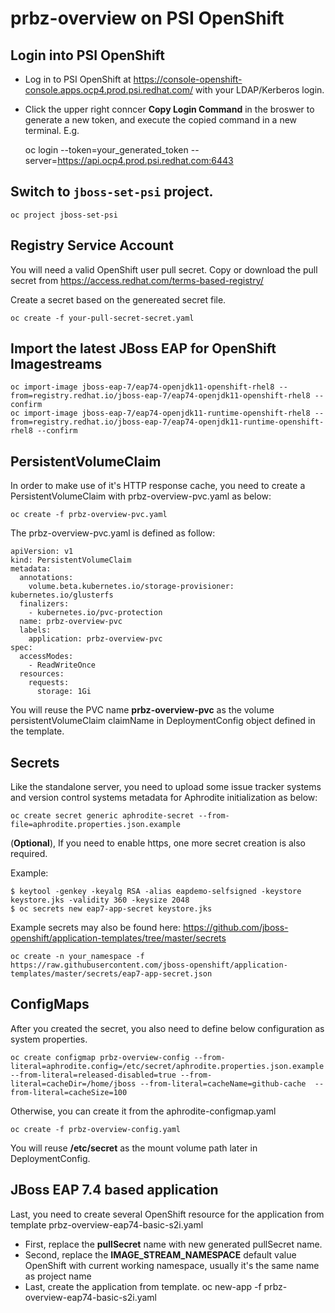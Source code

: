 # prbz-overview on PSI OpenShift

## Login into PSI OpenShift
* Log in to PSI OpenShift at https://console-openshift-console.apps.ocp4.prod.psi.redhat.com/ with your LDAP/Kerberos login.
* Click the upper right conncer **Copy Login Command** in the broswer to generate a new token, and execute the copied command in a new terminal. E.g.

    oc login --token=your_generated_token --server=https://api.ocp4.prod.psi.redhat.com:6443

## Switch to `jboss-set-psi` project.

    oc project jboss-set-psi

## Registry Service Account
You will need a valid OpenShift user pull secret. Copy or download the pull secret from https://access.redhat.com/terms-based-registry/

Create a secret based on the genereated secret file.

    oc create -f your-pull-secret-secret.yaml
    
## Import the latest JBoss EAP for OpenShift Imagestreams

    oc import-image jboss-eap-7/eap74-openjdk11-openshift-rhel8 --from=registry.redhat.io/jboss-eap-7/eap74-openjdk11-openshift-rhel8 --confirm
    oc import-image jboss-eap-7/eap74-openjdk11-runtime-openshift-rhel8 --from=registry.redhat.io/jboss-eap-7/eap74-openjdk11-runtime-openshift-rhel8 --confirm

## PersistentVolumeClaim

In order to make use of it's HTTP response cache, you need to create a PersistentVolumeClaim with prbz-overview-pvc.yaml as below:

    oc create -f prbz-overview-pvc.yaml 

The prbz-overview-pvc.yaml is defined as follow:
   

    apiVersion: v1
    kind: PersistentVolumeClaim
    metadata:
      annotations:
        volume.beta.kubernetes.io/storage-provisioner: kubernetes.io/glusterfs
      finalizers:
        - kubernetes.io/pvc-protection
      name: prbz-overview-pvc
      labels:
        application: prbz-overview-pvc
    spec:
      accessModes:
        - ReadWriteOnce
      resources:
        requests:
          storage: 1Gi
          
You will reuse the PVC name **prbz-overview-pvc** as the volume persistentVolumeClaim claimName in DeploymentConfig object defined in the template.

## Secrets
Like the standalone server, you need to upload some issue tracker systems and version control systems metadata for Aphrodite initialization as below:

    oc create secret generic aphrodite-secret --from-file=aphrodite.properties.json.example
    
(**Optional**), If you need to enable https, one more secret creation is also required.

Example:

    $ keytool -genkey -keyalg RSA -alias eapdemo-selfsigned -keystore keystore.jks -validity 360 -keysize 2048
    $ oc secrets new eap7-app-secret keystore.jks
 
Example secrets may also be found here: https://github.com/jboss-openshift/application-templates/tree/master/secrets

    oc create -n your_namespace -f https://raw.githubusercontent.com/jboss-openshift/application-templates/master/secrets/eap7-app-secret.json

## ConfigMaps
After you created the secret, you also need to define below configuration as system properties.

    oc create configmap prbz-overview-config --from-literal=aphrodite.config=/etc/secret/aphrodite.properties.json.example --from-literal=released-disabled=true --from-literal=cacheDir=/home/jboss --from-literal=cacheName=github-cache  --from-literal=cacheSize=100

Otherwise, you can create it from the aphrodite-configmap.yaml

    oc create -f prbz-overview-config.yaml

You will reuse **/etc/secret** as the mount volume path later in DeploymentConfig.

## JBoss EAP 7.4 based application
Last, you need to create several OpenShift resource for the application from template prbz-overview-eap74-basic-s2i.yaml

* First, replace the **pullSecret** name with new generated pullSecret name.
* Second, replace the **IMAGE_STREAM_NAMESPACE** default value OpenShift with current working namespace, usually it's the same name as project name
* Last, create the application from template.
    oc new-app -f prbz-overview-eap74-basic-s2i.yaml
